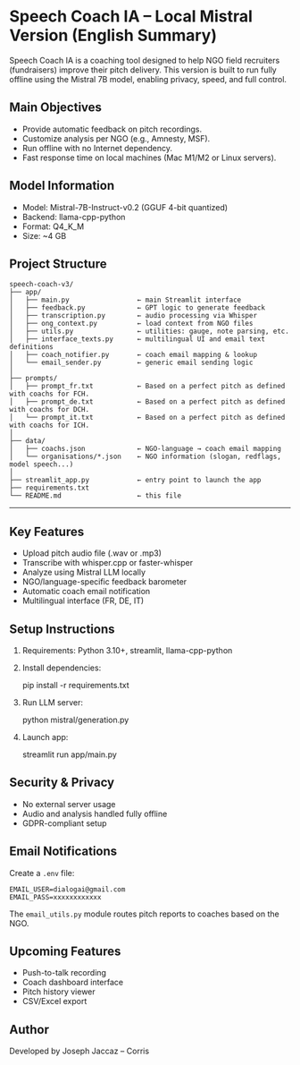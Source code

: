Speech Coach IA – Local Mistral Version (English Summary)
==========================================================

Speech Coach IA is a coaching tool designed to help NGO field recruiters (fundraisers) improve their pitch delivery. This version is built to run fully offline using the Mistral 7B model, enabling privacy, speed, and full control.

Main Objectives
---------------
- Provide automatic feedback on pitch recordings.
- Customize analysis per NGO (e.g., Amnesty, MSF).
- Run offline with no Internet dependency.
- Fast response time on local machines (Mac M1/M2 or Linux servers).

Model Information
-----------------
- Model: Mistral-7B-Instruct-v0.2 (GGUF 4-bit quantized)
- Backend: llama-cpp-python
- Format: Q4_K_M
- Size: ~4 GB

## Project Structure

```
speech-coach-v3/
├── app/
│   ├── main.py                 ← main Streamlit interface
│   ├── feedback.py             ← GPT logic to generate feedback
│   ├── transcription.py        ← audio processing via Whisper
│   ├── ong_context.py          ← load context from NGO files
│   ├── utils.py                ← utilities: gauge, note parsing, etc.
│   ├── interface_texts.py      ← multilingual UI and email text definitions
│   ├── coach_notifier.py       ← coach email mapping & lookup
│   └── email_sender.py         ← generic email sending logic
│
├── prompts/
│   ├── prompt_fr.txt           ← Based on a perfect pitch as defined with coachs for FCH.
│   ├── prompt_de.txt           ← Based on a perfect pitch as defined with coachs for DCH.
│   └── prompt_it.txt           ← Based on a perfect pitch as defined with coachs for ICH.
│
├── data/
│   ├── coachs.json             ← NGO-language → coach email mapping
│   └── organisations/*.json    ← NGO information (slogan, redflags, model speech...)
│
├── streamlit_app.py            ← entry point to launch the app
├── requirements.txt
└── README.md                   ← this file
```

---

Key Features
------------
- Upload pitch audio file (.wav or .mp3)
- Transcribe with whisper.cpp or faster-whisper
- Analyze using Mistral LLM locally
- NGO/language-specific feedback barometer
- Automatic coach email notification
- Multilingual interface (FR, DE, IT)

Setup Instructions
------------------
1. Requirements: Python 3.10+, streamlit, llama-cpp-python
2. Install dependencies:

    pip install -r requirements.txt

3. Run LLM server:

    python mistral/generation.py

4. Launch app:

    streamlit run app/main.py

Security & Privacy
------------------
- No external server usage
- Audio and analysis handled fully offline
- GDPR-compliant setup

Email Notifications
-------------------
Create a `.env` file:

    EMAIL_USER=dialogai@gmail.com
    EMAIL_PASS=xxxxxxxxxxxx

The `email_utils.py` module routes pitch reports to coaches based on the NGO.

Upcoming Features
-----------------
- Push-to-talk recording
- Coach dashboard interface
- Pitch history viewer
- CSV/Excel export

Author
------
Developed by Joseph Jaccaz – Corris
